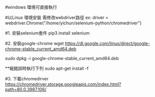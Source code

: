 #windows 環境可直接執行

#以Linux 環境安裝 需修改webdriver路徑
ex: driver = webdriver.Chrome("/home/yichun/selenium-python/chromedriver")

#1. 安裝selenium套件
pip3 install selenium

#2. 安裝google-chrome
wget https://dl.google.com/linux/direct/google-chrome-stable_current_amd64.deb

sudo dpkg -i google-chrome-stable_current_amd64.deb

**報錯誤時執行下列
sudo apt-get install -f

#3. 下載chromedirver
https://chromedriver.storage.googleapis.com/index.html?path=80.0.3987.106/


